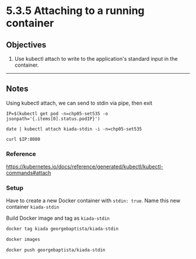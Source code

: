# 5.3.5 Attaching to a running container

## Objectives
1. Use kubectl attach to write to the application's standard input in the container.

---

## Notes

Using kubectl attach, we can send to stdin via pipe, then exit

```
IP=$(kubectl get pod -n=chp05-set535 -o jsonpath='{.items[0].status.podIP}')

date | kubectl attach kiada-stdin -i -n=chp05-set535

curl $IP:8080
```


### Reference

https://kubernetes.io/docs/reference/generated/kubectl/kubectl-commands#attach


### Setup

Have to create a new Docker container with `stdin: true`. Name this new container `kiada-stdin`

Build Docker image and tag as `kiada-stdin`


```bash
docker tag kiada georgebaptista/kiada-stdin
```

```bash
docker images
```

```bash
docker push georgebaptista/kiada-stdin
```